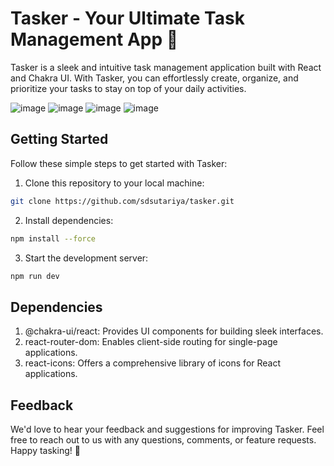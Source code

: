 # Tasker - Your Ultimate Task Management App 🚀

Tasker is a sleek and intuitive task management application built with React and Chakra UI. With Tasker, you can effortlessly create, organize, and prioritize your tasks to stay on top of your daily activities.

![image](https://github.com/sdsutariya/tasker/assets/56433588/5b90955d-397c-487f-aaa6-89d8873431a0)
![image](https://github.com/sdsutariya/tasker/assets/56433588/d3b5ff4c-700d-47ff-900e-526939d74fcc)
![image](https://github.com/sdsutariya/tasker/assets/56433588/bb90d817-2821-4b13-99eb-c35872c1575e)
![image](https://github.com/sdsutariya/tasker/assets/56433588/f02a6ec5-7801-4ddb-aad9-c5f5460f2d5c)

## Getting Started

Follow these simple steps to get started with Tasker:

1. Clone this repository to your local machine:

```bash
git clone https://github.com/sdsutariya/tasker.git 
```
2. Install dependencies:
```bash
npm install --force
```
3. Start the development server:
```bash
npm run dev
```

## Dependencies
1. @chakra-ui/react: Provides UI components for building sleek interfaces.
2. react-router-dom: Enables client-side routing for single-page applications.
3. react-icons: Offers a comprehensive library of icons for React applications.

## Feedback
We'd love to hear your feedback and suggestions for improving Tasker. Feel free to reach out to us with any questions, comments, or feature requests. Happy tasking! 🚀
